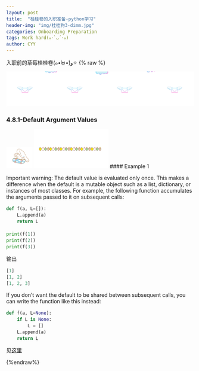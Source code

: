 ```yaml
---
layout: post
title:  "桂桂卷的入职准备-python学习"
header-img: "img/桂桂狗3-dimm.jpg"
categories: Onboarding Preparation
tags: Work hard(๑･`◡´･๑)
author: CYY
---
```


入职前的草莓桂桂卷(๑•̀ㅂ•́)و✧
{% raw %}

![image](/img/split-line1.gif)
### 4.8.1-Default Argument Values
<img src="/img/icon2.gif" alt="drawing" width="70"/>
<img src="/img/split-line2.png" alt="drawing" width="200"/>
#### Example 1

Important warning: The default value is evaluated only once. This makes a difference when the default is a mutable object such as a list, dictionary, or instances of most classes. For example, the following function accumulates the arguments passed to it on subsequent calls:

```python
def f(a, L=[]):
    L.append(a)
    return L

print(f(1))
print(f(2)) 
print(f(3))
```

输出
```python
[1]
[1, 2]
[1, 2, 3]
```
If you don’t want the default to be shared between subsequent calls, you can write the function like this instead:
```python
def f(a, L=None):
    if L is None:
        L = []
    L.append(a)
    return L
```

见[这里](https://docs.python.org/3/tutorial/controlflow.html)

{%endraw%}


